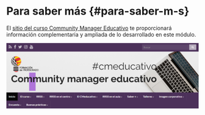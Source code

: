 # Para saber más {#para-saber-m-s}

El [sitio del curso Community Manager Educativo](https://www.google.com/url?q=http://wp.catedu.es/cmeducativo/&sa=D&ust=1580812168782000) te proporcionará información complementaria y ampliada de lo desarrollado en este módulo.

![](/images/image7.png)
